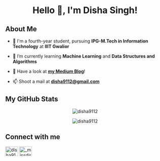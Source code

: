 <h1 align="center">Hello 👋, I'm Disha Singh!</h1>

## About Me

- 🔭 I'm a fourth-year student, pursuing **IPG-M.Tech in Information Technology** at **IIIT Gwalior**

- 🌱 I’m currently learning **Machine Learning** and **Data Structures and Algorithms**

- 📝 Have a look at [**my Medium Blog**](https://medium.com/@disha9112)!

- 📫 Shoot a mail at **disha9112@gmail.com**

## My GitHub Stats

<div align="center">
<p><img align="center" src="https://github-readme-stats.vercel.app/api?username=disha9112&show_icons=true&theme=dracula" alt="disha9112" />

<p><img align="center" src="https://github-readme-streak-stats.herokuapp.com?user=disha9112&theme=dracula&date_format=M%20j%5B%2C%20Y%5D" alt="disha9112" /></p>
</div>

## Connect with me

<p align="left">
<a href="https://linkedin.com/in/disha9112" target="blank"><img align="center" src="https://raw.githubusercontent.com/rahuldkjain/github-profile-readme-generator/master/src/images/icons/Social/linked-in-alt.svg" alt="disha9112" height="30" width="40" /></a>
<a href="https://instagram.com/_missdirected_" target="blank"><img align="center" src="https://raw.githubusercontent.com/rahuldkjain/github-profile-readme-generator/master/src/images/icons/Social/instagram.svg" alt="_missdirected_" height="30" width="40" /></a>
</p>
